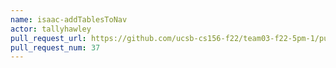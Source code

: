 ```yaml
---
name: isaac-addTablesToNav
actor: tallyhawley
pull_request_url: https://github.com/ucsb-cs156-f22/team03-f22-5pm-1/pull/37
pull_request_num: 37
---
```

